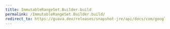```yaml
---
title: ImmutableRangeSet.Builder.build
permalink: /ImmutableRangeSet.Builder.build/
redirect_to: https://guava.dev/releases/snapshot-jre/api/docs/com/google/common/collect/ImmutableRangeSet.Builder.html#build--
---
```

